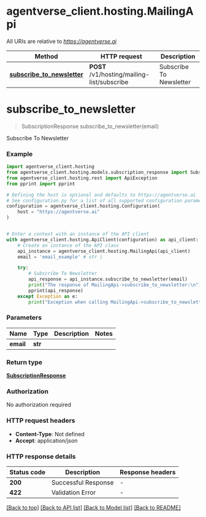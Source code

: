 # agentverse_client.hosting.MailingApi

All URIs are relative to *https://agentverse.ai*

Method | HTTP request | Description
------------- | ------------- | -------------
[**subscribe_to_newsletter**](MailingApi.md#subscribe_to_newsletter) | **POST** /v1/hosting/mailing-list/subscribe | Subscribe To Newsletter


# **subscribe_to_newsletter**
> SubscriptionResponse subscribe_to_newsletter(email)

Subscribe To Newsletter

### Example


```python
import agentverse_client.hosting
from agentverse_client.hosting.models.subscription_response import SubscriptionResponse
from agentverse_client.hosting.rest import ApiException
from pprint import pprint

# Defining the host is optional and defaults to https://agentverse.ai
# See configuration.py for a list of all supported configuration parameters.
configuration = agentverse_client.hosting.Configuration(
    host = "https://agentverse.ai"
)


# Enter a context with an instance of the API client
with agentverse_client.hosting.ApiClient(configuration) as api_client:
    # Create an instance of the API class
    api_instance = agentverse_client.hosting.MailingApi(api_client)
    email = 'email_example' # str | 

    try:
        # Subscribe To Newsletter
        api_response = api_instance.subscribe_to_newsletter(email)
        print("The response of MailingApi->subscribe_to_newsletter:\n")
        pprint(api_response)
    except Exception as e:
        print("Exception when calling MailingApi->subscribe_to_newsletter: %s\n" % e)
```



### Parameters


Name | Type | Description  | Notes
------------- | ------------- | ------------- | -------------
 **email** | **str**|  | 

### Return type

[**SubscriptionResponse**](SubscriptionResponse.md)

### Authorization

No authorization required

### HTTP request headers

 - **Content-Type**: Not defined
 - **Accept**: application/json

### HTTP response details

| Status code | Description | Response headers |
|-------------|-------------|------------------|
**200** | Successful Response |  -  |
**422** | Validation Error |  -  |

[[Back to top]](#) [[Back to API list]](../README.md#documentation-for-api-endpoints) [[Back to Model list]](../README.md#documentation-for-models) [[Back to README]](../README.md)

